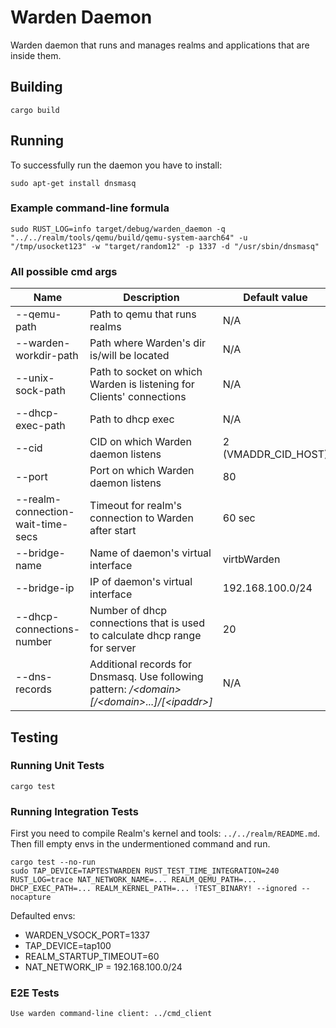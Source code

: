 # Warden Daemon

Warden daemon that runs and manages realms and applications that are inside them.

## Building

    cargo build

## Running
To successfully run the daemon you have to install:

    sudo apt-get install dnsmasq


### Example command-line formula

    sudo RUST_LOG=info target/debug/warden_daemon -q "../../realm/tools/qemu/build/qemu-system-aarch64" -u "/tmp/usocket123" -w "target/random12" -p 1337 -d "/usr/sbin/dnsmasq"

### All possible cmd args

| Name | Description | Default value |
|-|-|-|
|--qemu-path | Path to qemu that runs realms | N/A|
|--warden-workdir-path | Path where Warden's dir is/will be located | N/A|
|--unix-sock-path | Path to socket on which Warden is listening for Clients' connections | N/A|
|--dhcp-exec-path | Path to dhcp exec | N/A|
|--cid| CID on which Warden daemon listens | 2 (VMADDR_CID_HOST)|
|--port| Port on which Warden daemon listens | 80|
|--realm-connection-wait-time-secs | Timeout for realm's connection to Warden after start | 60 sec|
|--bridge-name| Name of daemon's virtual interface | virtbWarden|
|--bridge-ip| IP of daemon's virtual interface | 192.168.100.0/24|
|--dhcp-connections-number| Number of dhcp connections that is used to calculate dhcp range for server| 20|
|--dns-records| Additional records for Dnsmasq. Use following pattern: */\<domain\>\[/\<domain\>...\]/\[\<ipaddr\>\]* | N/A|


## Testing

### Running Unit Tests

    cargo test

### Running Integration Tests
First you need to compile Realm's kernel and tools: `../../realm/README.md`.
Then fill empty envs in the undermentioned command and run.

    cargo test --no-run
    sudo TAP_DEVICE=TAPTESTWARDEN RUST_TEST_TIME_INTEGRATION=240 RUST_LOG=trace NAT_NETWORK_NAME=... REALM_QEMU_PATH=... DHCP_EXEC_PATH=... REALM_KERNEL_PATH=... !TEST_BINARY! --ignored --nocapture

Defaulted envs:

- WARDEN_VSOCK_PORT=1337
- TAP_DEVICE=tap100
- REALM_STARTUP_TIMEOUT=60
- NAT_NETWORK_IP = 192.168.100.0/24

### E2E Tests

    Use warden command-line client: ../cmd_client